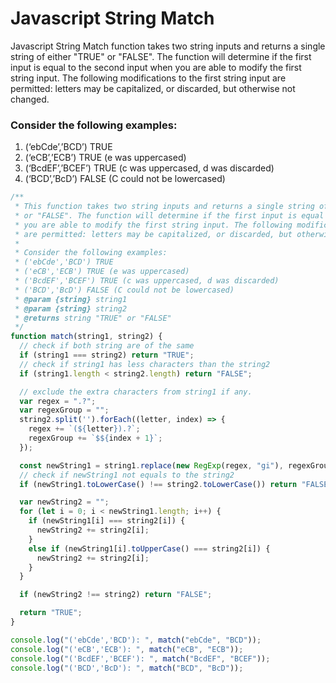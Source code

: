 # Javascript String Match

Javascript String Match function takes two string inputs and returns a single string of either "TRUE"
or "FALSE". The function will determine if the first input is equal to the second input when
you are able to modify the first string input. The following modifications to the first string input
are permitted: letters may be capitalized, or discarded, but otherwise not changed.

### Consider the following examples:

1. (‘ebCde’,’BCD’) TRUE
2. (‘eCB’,’ECB’) TRUE (e was uppercased)
3. (‘BcdEF’,’BCEF’) TRUE (c was uppercased, d was discarded)
4. (‘BCD’,’BcD’) FALSE (C could not be lowercased)


```js
/**
 * This function takes two string inputs and returns a single string of either "TRUE"
 * or "FALSE". The function will determine if the first input is equal to the second input when
 * you are able to modify the first string input. The following modifications to the first string input
 * are permitted: letters may be capitalized, or discarded, but otherwise not changed.  
 * 
 * Consider the following examples:  
 * ('ebCde','BCD') TRUE  
 * ('eCB','ECB') TRUE (e was uppercased)  
 * ('BcdEF','BCEF') TRUE (c was uppercased, d was discarded)  
 * ('BCD','BcD') FALSE (C could not be lowercased)  
 * @param {string} string1 
 * @param {string} string2 
 * @returns string "TRUE" or "FALSE"
 */
function match(string1, string2) {
  // check if both string are of the same
  if (string1 === string2) return "TRUE";
  // check if string1 has less characters than the string2
  if (string1.length < string2.length) return "FALSE";

  // exclude the extra characters from string1 if any.
  var regex = ".?";
  var regexGroup = "";
  string2.split('').forEach((letter, index) => {
    regex += `(${letter}).?`;
    regexGroup += `$${index + 1}`;
  });

  const newString1 = string1.replace(new RegExp(regex, "gi"), regexGroup);
  // check if newString1 not equals to the string2
  if (newString1.toLowerCase() !== string2.toLowerCase()) return "FALSE";

  var newString2 = "";
  for (let i = 0; i < newString1.length; i++) {
    if (newString1[i] === string2[i]) {
      newString2 += string2[i];
    }
    else if (newString1[i].toUpperCase() === string2[i]) {
      newString2 += string2[i];
    }
  }

  if (newString2 !== string2) return "FALSE";

  return "TRUE";
}

console.log("('ebCde','BCD'): ", match("ebCde", "BCD"));
console.log("('eCB','ECB'): ", match("eCB", "ECB"));
console.log("('BcdEF','BCEF'): ", match("BcdEF", "BCEF"));
console.log("('BCD','BcD'): ", match("BCD", "BcD"));
```

